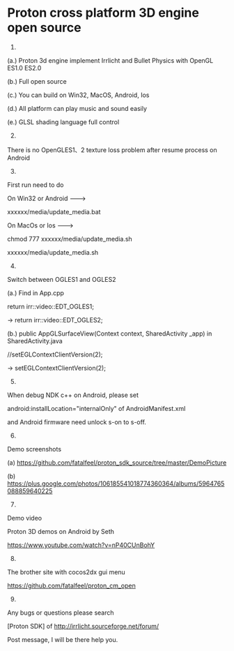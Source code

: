 Proton cross platform 3D engine open source
=================
1.

(a.)
Proton 3d engine implement Irrlicht and Bullet Physics with OpenGL ES1.0 ES2.0

(b.)
Full open source

(c.)
You can build on Win32, MacOS, Android, Ios

(d.)
All platform can play music and sound easily

(e.)
GLSL shading language full control

2.

There is no OpenGLES1、2 texture loss problem after resume process on Android

3.
First run need to do

On Win32 or Android --->

xxxxxx/media/update_media.bat

On MacOs or Ios --->

chmod 777 xxxxxx/media/update_media.sh

xxxxxx/media/update_media.sh

4.
Switch between OGLES1 and OGLES2

(a.) Find in App.cpp

return irr::video::EDT_OGLES1;

-> return irr::video::EDT_OGLES2;

(b.) public AppGLSurfaceView(Context context, SharedActivity _app) in SharedActivity.java

//setEGLContextClientVersion(2); 

-> setEGLContextClientVersion(2);

5.
When debug NDK c++ on Android, please set

android:installLocation="internalOnly" of AndroidManifest.xml

and Android firmware need unlock s-on to s-off.

6.
Demo screenshots

(a) https://github.com/fatalfeel/proton_sdk_source/tree/master/DemoPicture

(b) https://plus.google.com/photos/106185541018774360364/albums/5964765088859640225

7.
Demo video

Proton 3D demos on Android by Seth

https://www.youtube.com/watch?v=nP40CUnBohY

8.
The brother site with cocos2dx gui menu

https://github.com/fatalfeel/proton_cm_open

9.
Any bugs or questions please search

[Proton SDK] of http://irrlicht.sourceforge.net/forum/

Post message, I will be there help you.
